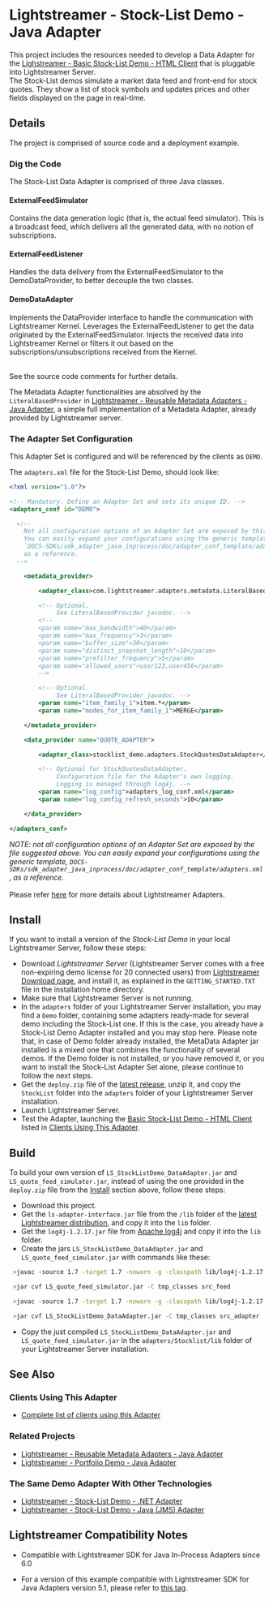 # Lightstreamer - Stock-List Demo - Java Adapter

<!-- START DESCRIPTION lightstreamer-example-stocklist-adapter-java -->

This project includes the resources needed to develop a Data Adapter for the [Lighstreamer - Basic Stock-List Demo - HTML Client](https://github.com/Lightstreamer/Lightstreamer-example-Stocklist-client-javascript#basic-stock-list-demo---html-client) that is pluggable into Lightstreamer Server.<br>
The Stock-List demos simulate a market data feed and front-end for stock quotes. They show a list of stock symbols and updates prices and other fields displayed on the page in real-time.<br>

## Details

The project is comprised of source code and a deployment example.

### Dig the Code

The Stock-List Data Adapter is comprised of three Java classes.

#### ExternalFeedSimulator

Contains the data generation logic (that is, the actual feed simulator). This is a broadcast feed, which delivers all the generated data, with no notion of subscriptions.

#### ExternalFeedListener

Handles the data delivery from the ExternalFeedSimulator to the DemoDataProvider, to better decouple the two classes.

#### DemoDataAdapter

Implements the DataProvider interface to handle the communication with Lightstreamer Kernel. Leverages the ExternalFeedListener to get the data originated by the ExternalFeedSimulator. Injects the received data into Lightstreamer Kernel or filters it out based on the subscriptions/unsubscriptions received from the Kernel.<br>
<br>

See the source code comments for further details.

The Metadata Adapter functionalities are absolved by the `LiteralBasedProvider` in [Lightstreamer - Reusable Metadata Adapters - Java Adapter](https://github.com/Lightstreamer/Lightstreamer-example-ReusableMetadata-adapter-java), a simple full implementation of a Metadata Adapter, already provided by Lightstreamer server. 

<!-- END DESCRIPTION lightstreamer-example-stocklist-adapter-java -->

### The Adapter Set Configuration

This Adapter Set is configured and will be referenced by the clients as `DEMO`.

The `adapters.xml` file for the Stock-List Demo, should look like:

```xml
<?xml version="1.0"?>

<!-- Mandatory. Define an Adapter Set and sets its unique ID. -->
<adapters_conf id="DEMO">

  <!--
    Not all configuration options of an Adapter Set are exposed by this file.
    You can easily expand your configurations using the generic template,
    `DOCS-SDKs/sdk_adapter_java_inprocess/doc/adapter_conf_template/adapters.xml`,
    as a reference.
  -->

    <metadata_provider>

        <adapter_class>com.lightstreamer.adapters.metadata.LiteralBasedProvider</adapter_class>

        <!-- Optional.
             See LiteralBasedProvider javadoc. -->
        <!--
        <param name="max_bandwidth">40</param>
        <param name="max_frequency">3</param>
        <param name="buffer_size">30</param>
        <param name="distinct_snapshot_length">10</param>
        <param name="prefilter_frequency">5</param>
        <param name="allowed_users">user123,user456</param>
        -->

        <!-- Optional.
             See LiteralBasedProvider javadoc. -->
        <param name="item_family_1">item.*</param>
        <param name="modes_for_item_family_1">MERGE</param>

    </metadata_provider>

    <data_provider name="QUOTE_ADAPTER">

        <adapter_class>stocklist_demo.adapters.StockQuotesDataAdapter</adapter_class>

        <!-- Optional for StockQuotesDataAdapter.
             Configuration file for the Adapter's own logging.
             Logging is managed through log4j. -->
        <param name="log_config">adapters_log_conf.xml</param>
        <param name="log_config_refresh_seconds">10</param>

    </data_provider>

</adapters_conf>
```

<i>NOTE: not all configuration options of an Adapter Set are exposed by the file suggested above. 
You can easily expand your configurations using the generic template, `DOCS-SDKs/sdk_adapter_java_inprocess/doc/adapter_conf_template/adapters.xml`, as a reference.</i><br>
<br>
Please refer [here](http://www.lightstreamer.com/docs/base/General%20Concepts.pdf) for more details about Lightstreamer Adapters.<br>

## Install

If you want to install a version of the *Stock-List Demo* in your local Lightstreamer Server, follow these steps:

* Download *Lightstreamer Server* (Lightstreamer Server comes with a free non-expiring demo license for 20 connected users) from [Lightstreamer Download page](http://www.lightstreamer.com/download.htm), and install it, as explained in the `GETTING_STARTED.TXT` file in the installation home directory.
* Make sure that Lightstreamer Server is not running.
* In the `adapters` folder of your Lightstreamer Server installation, you may find a `Demo` folder, containing some adapters ready-made for several demo including the Stock-List one. If this is the case, you already have a Stock-List Demo Adapter installed and you may stop here. Please note that, in case of Demo folder already installed, the MetaData Adapter jar installed is a mixed one that combines the functionality of several demos. If the Demo folder is not installed, or you have removed it, or you want to install the Stock-List Adapter Set alone, please continue to follow the next steps.
* Get the `deploy.zip` file of the [latest release](https://github.com/Lightstreamer/Lightstreamer-example-StockList-adapter-java/releases), unzip it, and copy the `StockList` folder into the `adapters` folder of your Lightstreamer Server installation.
* Launch Lightstreamer Server.
* Test the Adapter, launching the [Basic Stock-List Demo - HTML Client](https://github.com/Lightstreamer/Lightstreamer-example-Stocklist-client-javascript#basic-stock-list-demo---html-client) listed in [Clients Using This Adapter](https://github.com/Lightstreamer/Lightstreamer-example-StockList-adapter-java#clients-using-this-adapter).

## Build

To build your own version of `LS_StockListDemo_DataAdapter.jar` and `LS_quote_feed_simulator.jar`, instead of using the one provided in the `deploy.zip` file from the [Install](https://github.com/Lightstreamer/Lightstreamer-example-Stocklist-adapter-java#install) section above, follow these steps:
* Download this project.
* Get the `ls-adapter-interface.jar` file from the `/lib` folder of the [latest Lightstreamer distribution](http://www.lightstreamer.com/download), and copy it into the `lib` folder.
* Get the `log4j-1.2.17.jar` file from [Apache log4j](https://logging.apache.org/log4j/1.2/) and copy it into the `lib` folder.
* Create the jars `LS_StockListDemo_DataAdapter.jar` and `LS_quote_feed_simulator.jar` with commands like these:
```sh
 >javac -source 1.7 -target 1.7 -nowarn -g -classpath lib/log4j-1.2.17.jar -sourcepath src/src_feed -d tmp_classes src/src_feed/portfolio_demo/feed_simulator/ExternalFeedSimulator.java

 >jar cvf LS_quote_feed_simulator.jar -C tmp_classes src_feed

 >javac -source 1.7 -target 1.7 -nowarn -g -classpath lib/log4j-1.2.17.jar;lib/ls-adapter-interface.jar;LS_quote_feed_simulator.jar -sourcepath src/src_adapter -d tmp_classes src/src_adapter/stocklist_demo/adapters/StockQuotesDataAdapter.java

 >jar cvf LS_StockListDemo_DataAdapter.jar -C tmp_classes src_adapter
```
* Copy the just compiled `LS_StockListDemo_DataAdapter.jar` and `LS_quote_feed_simulator.jar` in the `adapters/Stocklist/lib` folder of your Lightstreamer Server installation.

## See Also

### Clients Using This Adapter

<!-- START RELATED_ENTRIES -->

* [Complete list of clients using this Adapter](https://github.com/Lightstreamer?query=lightstreamer-example-stocklist-client)

<!-- END RELATED_ENTRIES -->
### Related Projects

* [Lightstreamer - Reusable Metadata Adapters - Java Adapter](https://github.com/Lightstreamer/Lightstreamer-example-ReusableMetadata-adapter-java)
* [Lightstreamer - Portfolio Demo - Java Adapter](https://github.com/Lightstreamer/Lightstreamer-example-Portfolio-adapter-java)

### The Same Demo Adapter With Other Technologies

* [Lightstreamer - Stock-List Demo - .NET Adapter](https://github.com/Lightstreamer/Lightstreamer-example-StockList-adapter-dotnet)
* [Lightstreamer - Stock-List Demo - Java (JMS) Adapter](https://github.com/Lightstreamer/Lightstreamer-example-StockList-adapter-JMS)

## Lightstreamer Compatibility Notes

* Compatible with Lightstreamer SDK for Java In-Process Adapters since 6.0
- For a version of this example compatible with Lightstreamer SDK for Java Adapters version 5.1, please refer to [this tag](https://github.com/Lightstreamer/Lightstreamer-example-StockList-adapter-java/releases/tag/for_Lightstreamer_5.1.2).
